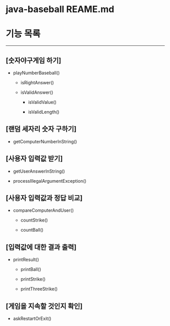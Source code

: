 # java-baseball REAME.md

# 기능 목록

---

## [숫자야구게임 하기]

- playNumberBaseball()
  
  - isRightAnswer() 

  - isValidAnswer()

    - isValidValue()

    - isValidLength()

## [랜덤 세자리 숫자 구하기]

- getComputerNumberInString()

## [사용자 입력값 받기]

- getUserAnswerInString()

- processIllegalArgumentException()

## [사용자 입력값과 정답 비교]
- compareComputerAndUser()

  - countStrike()

  - countBall()

## [입력값에 대한 결과 출력]
- printResult()

  - printBall()

  - printStrike()

  - printThreeStrike()

## [게임을 지속할 것인지 확인]

- askRestartOrExit()
